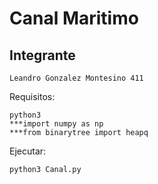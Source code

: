 # Canal Maritimo
## Integrante
	Leandro Gonzalez Montesino 411

Requisitos:

    python3
    ***import numpy as np
    ***from binarytree import heapq


Ejecutar:

    python3 Canal.py
